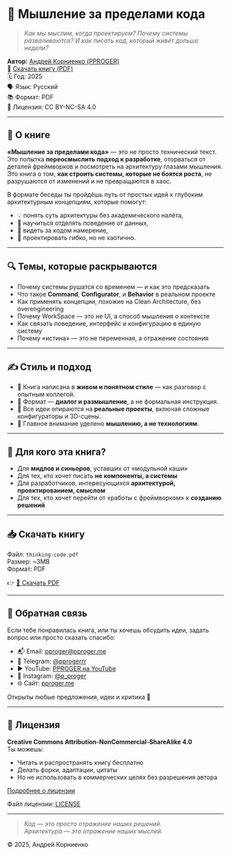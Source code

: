 # 🧠 Мышление за пределами кода

> _Как мы мыслим, когда проектируем? Почему системы разваливаются? И как писать код, который живёт дольше недели?_

**Автор:** [Андрей Корниенко (PPROGER)](https://pproger.me)  
📄 [Скачать книгу (PDF)](./thinking-code.pdf)  
🗓 Год: 2025  
🗣 Язык: Русский  
📚 Формат: PDF  
📌 Лицензия: CC BY-NC-SA 4.0  

---

## 📘 О книге

**«Мышление за пределами кода»** — это не просто технический текст. Это попытка **переосмыслить подход к разработке**, оторваться от деталей фреймворков и посмотреть на архитектуру глазами мышления.  
Это книга о том, **как строить системы, которые не боятся роста**, не разрушаются от изменений и не превращаются в хаос.

В формате беседы ты пройдёшь путь от простых идей к глубоким архитектурным концепциям, которые помогут:
- 💡 понять суть архитектуры без академического налёта,
- 🧱 научиться отделять поведение от данных,
- 🧭 видеть за кодом намерение,
- 🔧 проектировать гибко, но не хаотично.

---

## 🔍 Темы, которые раскрываются

- Почему системы рушатся со временем — и как это предсказать
- Что такое **Command**, **Configurator**, и **Behavior** в реальном проекте
- Как применять концепции, похожие на Clean Architecture, без overengineering
- Почему WorkSpace — это не UI, а способ мышления о контексте
- Как связать поведение, интерфейс и конфигурацию в единую систему
- Почему «истина» — это не переменная, а отражение состояния

---

## ✍️ Стиль и подход

- 📖 Книга написана в **живом и понятном стиле** — как разговор с опытным коллегой.
- 💬 Формат — **диалог и размышление**, а не формальная инструкция.
- 📐 Все идеи опираются на **реальные проекты**, включая сложные конфигураторы и 3D-сцены.
- 🧠 Главное внимание уделено **мышлению, а не технологиям**.

---

## 👀 Для кого эта книга?

- Для **мидлов и синьоров**, уставших от «модульной каши»
- Для тех, кто хочет писать **не компоненты, а системы**
- Для разработчиков, интересующихся **архитектурой, проектированием, смыслом**
- Для тех, кто хочет перейти от «работы с фреймворком» к **созданию решений**

---

## 📥 Скачать книгу

Файл: `thinking-code.pdf`  
Размер: ~3MB  
Формат: PDF

👉 [📄 Скачать PDF](./thinking-code.pdf)

---

## 💬 Обратная связь

Если тебе понравилась книга, или ты хочешь обсудить идеи, задать вопрос или просто сказать спасибо:

- 📬 Email: [pproger@pproger.me](mailto:pproger@pproger.me)
- 💬 Telegram: [@pprogerrr](https://t.me/pprogerrr)
- ▶️ YouTube: [PPROGER на YouTube](https://youtube.com/@pproger)
- 📸 Instagram: [@p_proger](https://instagram.com/p_proger)
- 🌐 Сайт: [pproger.me](https://pproger.me)

Открыты любые предложения, идеи и критика 🙌

---

## 🧾 Лицензия

**Creative Commons Attribution-NonCommercial-ShareAlike 4.0**  
Ты можешь:
- Читать и распространять книгу бесплатно
- Делать форки, адаптации, цитаты
- Но не использовать в коммерческих целях без разрешения автора

[Подробнее о лицензии](https://creativecommons.org/licenses/by-nc-sa/4.0/)

Файл лицензии: [LICENSE](./LICENSE)

---

> _Код — это просто отражение наших решений.  
> Архитектура — это отражение наших мыслей._  

© 2025, Андрей Корниенко
